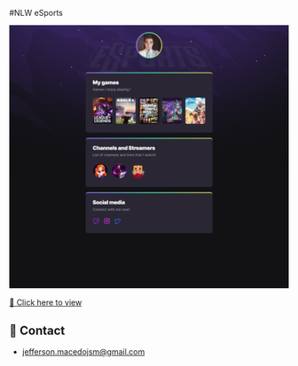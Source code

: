 #NLW eSports

![preview](./.github/preview.png)


[🔗 Click here to view](https://jeehsantos.github.io/NLW/)

## 👾 Contact

- jefferson.macedojsm@gmail.com



